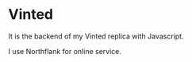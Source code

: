 # Vinted

It is the backend of my Vinted replica with Javascript.

I use Northflank for online service.
